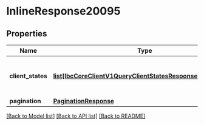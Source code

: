 # InlineResponse20095

## Properties
Name | Type | Description | Notes
------------ | ------------- | ------------- | -------------
**client_states** | [**list[IbcCoreClientV1QueryClientStatesResponseClientStates]**](IbcCoreClientV1QueryClientStatesResponseClientStates.md) | list of stored ClientStates of the chain. | [optional] 
**pagination** | [**PaginationResponse**](PaginationResponse.md) |  | [optional] 

[[Back to Model list]](../README.md#documentation-for-models) [[Back to API list]](../README.md#documentation-for-api-endpoints) [[Back to README]](../README.md)

